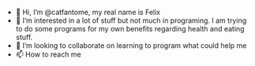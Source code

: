 - 👋 Hi, I’m @catfantome, my real name is Felix
- 👀 I’m interested in a lot of stuff but not much in programing. I am trying to do some programs for my own benefits regarding health and eating stuff.
- 💞️ I’m looking to collaborate on learning to program what could help me
- 📫 How to reach me 

<!---
catfantome/catfantome is a ✨ special ✨ repository because its `README.md` (this file) appears on your GitHub profile.
You can click the Preview link to take a look at your changes.
--->
